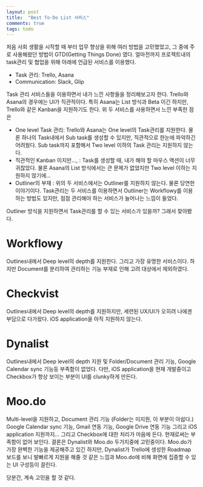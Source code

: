 ```yaml
---
layout: post
title:  "Best To-Do List 서비스"
comments: true
tags: todo
---
```


처음 사회 생활을 시작할 때 부터 업무 향상을 위해 여러 방법을 고민했었고, 그 중에 주로 사용해왔던 방법이 GTD(Getting Things Done) 였다. 얼마전까지 프로젝트내의 task관리 및 협업을 위해 아래에 언급된 서비스를 이용했다.
* Task 관리: Trello, Asana
* Communication: Slack, Glip

Task 관리 서비스들을 이용하면서 내가 느낀 사항들을 정리해보고자 한다. Trello와 Asana의 경우에는 UI가 직관적이다. 특히 Asana는 List 방식과 Beta 이긴 하지만, Trello와 같은 Kanban을 지원하기도 한다. 위 두 서비스를 사용하면서 느낀 부족한 점은
* One level Task 관리: Trello와 Asana는 One level의 Task관리를 지원한다. 물론 하나의 Task내에서 Sub task를 생성할 수 있지만, 직관적으로 한눈에 파악하긴 어려웠다. Sub task까지 포함해서 Two level 이하의 Task 관리는 지원하지 않는다.
* 직관적인 Kanban 이지만…, : Task를 생성할 때, 내가 해야 할 마우스 액션이 너무 귀찮았다. 물론 Asana의 List 방식에서는 큰 문제가 없었지만 Two level 이하는 지원하지 않기에…
* Outliner의 부재 : 위의 두 서비스에서는 Outliner를 지원하지 않는다. 물론 당연한 이야기이다. Task관리는 두 서비스를 이용하면서 Outliner는 Workflowy를 이용하는 방법도 있지만, 점점 관리해야 하는 서비스가 늘어나는 느낌이 들었다.

Outliner 방식을 지원하면서 Task관리를 할 수 있는 서비스가 있을까? 그래서 찾아봤다.

# Workflowy
Outlines내에서 Deep level의 depth를 지원한다. 그리고 가장 유명한 서비스이다. 하지만 Document를 분리하여 관리하는 기능 부재로 인해 고려 대상에서 제외하였다.

# Checkvist
Outlines내에서 Deep level의 depth를 지원하지만, 세련된 UX/UI가 오히려 나에겐 부담으로 다가왔다. iOS application을 아직 지원하지 않는다.

# Dynalist
Outlines내에서 Deep level의 depth 지원 및 Folder/Document 관리 기능, Google Calendar sync 기능등 부족함이 없었다. 다만, iOS application을 현재 개발중이고 Checkbox가 항상 보이는 부분이 UI를 clunky하게 만든다.

# Moo.do
Multi-level을 지원하고, Document 관리 기능 (Folder는 미지원, 이 부분이 아쉽다.) Google Calendar sync 기능, Gmail 연동 기능, Google Drive 연동 기능 그리고 iOS application 지원까지… 그리고 Checkbox에 대한 처리가 마음에 든다. 현재로써는 부족함이 없어 보인다. 결론은 Dynalist와 Moo.do 두가지중에 고민중이다. Moo.do가 가장 완벽한 기능을 제공해주고 있긴 하지만, Dynalist가 Trello에 생성한 Roadmap 보드를 보니 발빠르게 지원을 해줄 것 같은 느낌과 Moo.do에 비해 화면에 집중할 수 있는 UI 구성등이 끌린다.

당분간, 계속 고민을 할 것 같다.
